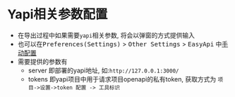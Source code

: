 # Yapi相关参数配置

- 在导出过程中如果需要`yapi`相关参数, 将会以弹窗的方式提供输入
- 也可以在<kbd>Preferences(Settings)</kbd> > <kbd>Other Settings</kbd> > <kbd>EasyApi</kbd> 中[手动配置](ide-setting.md#yapi)
- 需要提供的参数有
  - server 即部署的yapi地址, 如:`http://127.0.0.1:3000/`
  - tokens 即yapi项目中用于请求项目openapi的私有token, 获取方式为 `项目->设置->token 配置 -> 工具标识`
